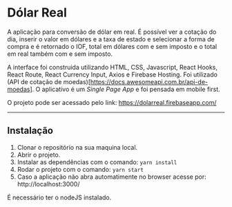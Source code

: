 # Dólar Real

A aplicação para conversão de dólar em real. É possível ver a cotação do dia, inserir o valor em dólares e a taxa de estado e selecionar a forma de compra e é retornado o IOF, total em dólares com e sem imposto e o total em real também com e sem imposto.

A interface foi construida utilizando HTML, CSS, Javascript, React Hooks, React Route, React Currency Input, Axios e Firebase Hosting.
Foi utilizado (API de cotação de moedas)[https://docs.awesomeapi.com.br/api-de-moedas]. O aplicativo é um _Single Page App_ e foi pensada em mobile first.

O projeto pode ser acessado pelo link: https://dolarreal.firebaseapp.com/

***
## Instalação

  1. Clonar o repositório na sua maquina local.
  2. Abrir o projeto.
  3. Instalar as dependências com o comando: `yarn install`
  4. Rodar o projeto com o comando: `yarn start`
  5. Caso a aplicação não abra automatimente no browser acesse por: http://localhost:3000/

É necessário ter o nodeJS instalado.
